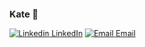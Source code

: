 ### Kate :wave: 

[![Linkedin](https://i.stack.imgur.com/gVE0j.png) LinkedIn](https://www.linkedin.com/in/kate-mcgee)
[![Email](✉️) Email](mailto:mcgeehee@gmail.com)

<!--
**KateAnn19/kateann19** is a ✨ _special_ ✨ repository because its `README.md` (this file) appears on your GitHub profile.

Here are some ideas to get you started:

- 🔭 I’m currently working on ...
- 🌱 I’m currently learning ...
- 👯 I’m looking to collaborate on ...
- 🤔 I’m looking for help with ...
- 💬 Ask me about ...
- 📫 How to reach me: ...
- 😄 Pronouns: ...
- ⚡ Fun fact: ...
-->
